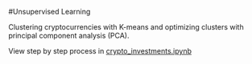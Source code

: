 #Unsupervised Learning

Clustering cryptocurrencies with K-means and optimizing clusters with principal component analysis (PCA). 

View step by step process in [crypto_investments.ipynb](https://github.com/kvpcrypto/crypto_investment_kmean_pca/blob/54c778d9762192d8ee5d5b7b15716e2fdbffc107/crypto_investments.ipynb)
